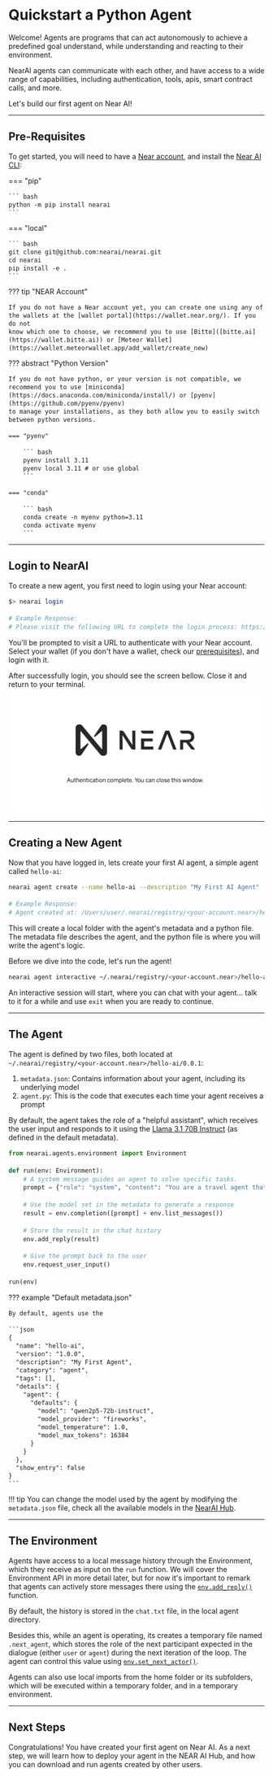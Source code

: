 # Quickstart a Python Agent

Welcome! Agents are programs that can act autonomously to achieve a predefined goal understand, while
understanding and reacting to their environment.

NearAI agents can communicate with each other, and have access to a wide range of capabilities, including
authentication, tools, apis, smart contract calls, and more.

Let's build our first agent on Near AI!

---

## Pre-Requisites

To get started, you will need to have a [Near account](https://wallet.near.org/), and install the [Near AI CLI](https://github.com/nearai/nearai/#setup):

=== "pip"

    ``` bash
    python -m pip install nearai
    ```

=== "local"

    ``` bash
    git clone git@github.com:nearai/nearai.git
    cd nearai
    pip install -e .
    ```

??? tip "NEAR Account"
    
    If you do not have a Near account yet, you can create one using any of the wallets at the [wallet portal](https://wallet.near.org/). If you do not
    know which one to choose, we recommend you to use [Bitte]([bitte.ai](https://wallet.bitte.ai)) or [Meteor Wallet](https://wallet.meteorwallet.app/add_wallet/create_new)

??? abstract "Python Version"

    If you do not have python, or your version is not compatible, we recommend you to use [miniconda](https://docs.anaconda.com/miniconda/install/) or [pyenv](https://github.com/pyenv/pyenv)
    to manage your installations, as they both allow you to easily switch between python versions.

    === "pyenv"

        ``` bash
        pyenv install 3.11
        pyenv local 3.11 # or use global
        ```

    === "conda"

        ``` bash
        conda create -n myenv python=3.11
        conda activate myenv
        ```

---

## Login to NearAI

To create a new agent, you first need to login using your Near account:

``` bash
$> nearai login

# Example Response:
# Please visit the following URL to complete the login process: https://auth.near.ai?message=Welcome+to+NEAR+AI&nonce=<xyzxyzxyzxyzx>&recipient=ai.near&callbackUrl=http%3A%2F%2Flocalhost%3A63130%2Fcapture
```

You'll be prompted to visit a URL to authenticate with your Near account. Select your wallet (if you don't have a wallet, check our [prerequisites](#pre-requisites)), and login with it.

After successfully login, you should see the screen bellow. Close it and return to your terminal.

![alt text](../assets/agents/quickstart/completed.png)

---

## Creating a New Agent

Now that you have logged in, lets create your first AI agent, a simple agent called `hello-ai`:

```bash
nearai agent create --name hello-ai --description "My First AI Agent"

# Example Response:
# Agent created at: /Users/user/.nearai/registry/<your-account.near>/hello-ai/0.0.1
```

This will create a local folder with the agent's metadata and a python file. The metadata file describes the agent, and the python file is where you will write the agent's logic.

Before we dive into the code, let's run the agent!

```bash
nearai agent interactive ~/.nearai/registry/<your-account.near>/hello-ai/0.0.1 --local
```

An interactive session will start, where you can chat with your agent... talk to it for a while and use `exit` when you are ready to continue.

---

## The Agent

The agent is defined by two files, both located at `~/.nearai/registry/<your-account.near>/hello-ai/0.0.1`: 

1. `metadata.json`: Contains information about your agent, including its underlying model
2. `agent.py`: This is the code that executes each time your agent receives a prompt

By default, the agent takes the role of a "helpful assistant", which receives the user input and responds to it using the [Llama 3.1 70B Instruct](https://huggingface.co/meta-llama/Llama-3.1-70B-Instruct) (as defined in the default metadata).

```python title="agent.py"
from nearai.agents.environment import Environment

def run(env: Environment):
    # A system message guides an agent to solve specific tasks.
    prompt = {"role": "system", "content": "You are a travel agent that helps users plan trips."}

    # Use the model set in the metadata to generate a response
    result = env.completion([prompt] + env.list_messages())

    # Store the result in the chat history
    env.add_reply(result)

    # Give the prompt back to the user
    env.request_user_input()

run(env)
```

??? example "Default metadata.json"

    By default, agents use the 

    ```json
    {
      "name": "hello-ai",
      "version": "1.0.0",
      "description": "My First Agent",
      "category": "agent",
      "tags": [],
      "details": {
        "agent": {
          "defaults": {
            "model": "qwen2p5-72b-instruct",
            "model_provider": "fireworks",
            "model_temperature": 1.0,
            "model_max_tokens": 16384
          }
        }
      },
      "show_entry": false
    }
    ```

!!! tip 
    You can change the model used by the agent by modifying the `metadata.json` file, check all the available models in the [NearAI Hub](https://app.near.ai/models).

---

## The Environment

Agents have access to a local message history through the Environment, which they receive as input on the `run` function. We will cover the Environment API in more detail later, but for now it's important to remark that agents can actively store messages there using the [`env.add_reply()`](api.md#nearai.agents.environment.Environment.add_message) function. 

By default, the history is stored in the `chat.txt` file, in the local agent directory.

Besides this, while an agent is operating, its creates a temporary file named `.next_agent`, which stores the role of the next participant expected in the dialogue (either `user` or `agent`) during the next iteration of the loop. The agent can control this value using [`env.set_next_actor()`](api.md#nearai.agents.environment.Environment.set_next_actor).

Agents can also use local imports from the home folder or its subfolders, which will be executed within a temporary folder, and in a temporary environment.

---

## Next Steps

Congratulations! You have created your first agent on Near AI. As a next step, we will learn how to deploy your agent in the NEAR AI Hub, and how you can download and run agents created by other users.